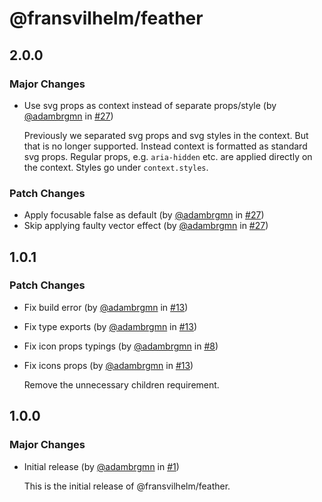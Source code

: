 # @fransvilhelm/feather

## 2.0.0

### Major Changes

- Use svg props as context instead of separate props/style (by
  [@adambrgmn](https://github.com/adambrgmn) in
  [#27](https://github.com/adambrgmn/fransvilhelm-feather/pull/27))

  Previously we separated svg props and svg styles in the context. But that is
  no longer supported. Instead context is formatted as standard svg props.
  Regular props, e.g. `aria-hidden` etc. are applied directly on the context.
  Styles go under `context.styles`.

### Patch Changes

- Apply focusable false as default (by
  [@adambrgmn](https://github.com/adambrgmn) in
  [#27](https://github.com/adambrgmn/fransvilhelm-feather/pull/27))
- Skip applying faulty vector effect (by
  [@adambrgmn](https://github.com/adambrgmn) in
  [#27](https://github.com/adambrgmn/fransvilhelm-feather/pull/27))

## 1.0.1

### Patch Changes

- Fix build error (by [@adambrgmn](https://github.com/adambrgmn) in
  [#13](https://github.com/adambrgmn/fransvilhelm-feather/pull/13))
- Fix type exports (by [@adambrgmn](https://github.com/adambrgmn) in
  [#13](https://github.com/adambrgmn/fransvilhelm-feather/pull/13))
- Fix icon props typings (by [@adambrgmn](https://github.com/adambrgmn) in
  [#8](https://github.com/adambrgmn/fransvilhelm-feather/pull/8))
- Fix icons props (by [@adambrgmn](https://github.com/adambrgmn) in
  [#13](https://github.com/adambrgmn/fransvilhelm-feather/pull/13))

  Remove the unnecessary children requirement.

## 1.0.0

### Major Changes

- Initial release (by [@adambrgmn](https://github.com/adambrgmn) in
  [#1](https://github.com/adambrgmn/fransvilhelm-feather/pull/1))

  This is the initial release of @fransvilhelm/feather.
